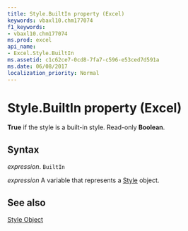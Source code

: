 ```yaml
---
title: Style.BuiltIn property (Excel)
keywords: vbaxl10.chm177074
f1_keywords:
- vbaxl10.chm177074
ms.prod: excel
api_name:
- Excel.Style.BuiltIn
ms.assetid: c1c62ce7-0cd8-7fa7-c596-e53ced7d591a
ms.date: 06/08/2017
localization_priority: Normal
---
```



# Style.BuiltIn property (Excel)

 **True** if the style is a built-in style. Read-only **Boolean**.


## Syntax

_expression_. `BuiltIn`

_expression_ A variable that represents a [Style](./Excel.Style.md) object.


## See also


[Style Object](Excel.Style.md)

